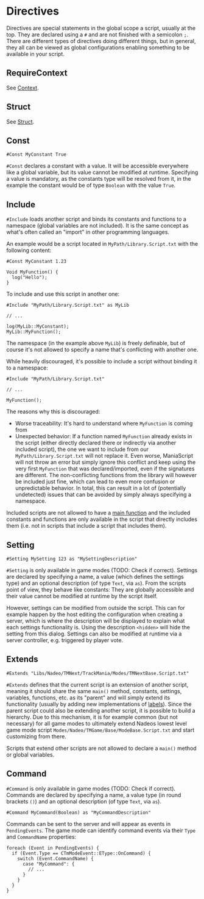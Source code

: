 # Directives
Directives are special statements in the global scope a script, usually at the top. They are declared using a `#` and are not finished with a semicolon `;`. There are different types of directives doing different things, but in general, they all can be viewed as global configurations enabling something to be available in your script.

## RequireContext

See [Context](/advanced/context.html).

## Struct

See [Struct](/basics/types.html#struct).

## Const

```ManiaScript
#Const MyConstant True
```

`#Const` declares a constant with a value. It will be accessible everywhere like a global variable, but its value cannot be modified at runtime. Specifying a value is mandatory, as the constants type will be resolved from it, in the example the constant would be of type `Boolean` with the value `True`.

## Include
`#Include` loads another script and binds its constants and functions to a namespace (global variables are not included). It is the same concept as what's often called an "import" in other programming languages.

An example would be a script located in `MyPath/Library.Script.txt` with the following content:

```ManiaScript
#Const MyConstant 1.23

Void MyFunction() {
  log("Hello");
}
```

To include and use this script in another one:

```ManiaScript
#Include "MyPath/Library.Script.txt" as MyLib

// ...

log(MyLib::MyConstant);
MyLib::MyFunction();
```

The namespace (in the example above `MyLib`) is freely definable, but of course it's not allowed to specify a name that's conflicting with another one.

While heavily discouraged, it's possible to include a script without binding it to a namespace:

```ManiaScript
#Include "MyPath/Library.Script.txt"

// ...

MyFunction();
```

The reasons why this is discouraged:
- Worse traceability: It's hard to understand where `MyFunction` is coming from
- Unexpected behavior: If a function named `MyFunction` already exists in the script (either directly declared there or indirectly via another included script), the one we want to include from our `MyPath/Library.Script.txt` will not replace it. Even worse, ManiaScript will not throw an error but simply ignore this conflict and keep using the very first `MyFunction` that was declared/imported, even if the signatures are different. The non-conflicting functions from the library will however be included just fine, which can lead to even more confusion or unpredictable behavior. In total, this can result in a lot of (potentially undetected) issues that can be avoided by simply always specifying a namespace.

Included scripts are not allowed to have a [main function](/basics/functions.html#main) and the included constants and functions are only available in the script that directly includes them (i.e. not in scripts that include a script that includes them).

## Setting

```ManiaScript
#Setting MySetting 123 as "MySettingDescription"
```

`#Setting` is only available in game modes (TODO: Check if correct). Settings are declared by specifying a name, a value (which defines the settings type) and an optional description (of type `Text`, via `as`). From the scripts point of view, they behave like constants: They are globally accessible and their value cannot be modified at runtime by the script itself.

However, settings can be modified from outside the script. This can for example happen by the host editing the configuration when creating a server, which is where the description will be displayed to explain what each settings functionality is. Using the description `<hidden>` will hide the setting from this dialog. Settings can also be modified at runtime via a server controller, e.g. triggered by player vote.

## Extends

```ManiaScript
#Extends "Libs/Nadeo/TMNext/TrackMania/Modes/TMNextBase.Script.txt"
```

`#Extends` defines that the current script is an extension of another script, meaning it should share the same `main()` method, constants, settings, variables, functions, etc. as its "parent" and will simply extend its functionality (usually by adding new implementations of [labels](/advanced/labels.html)). Since the parent script could also be extending another script, it is possible to build a hierarchy. Due to this mechanism, it is for example common (but not necessary) for all game modes to ultimately extend Nadeos lowest level game mode script `Modes/Nadeo/TMGame/Base/ModeBase.Script.txt` and start customizing from there.

Scripts that extend other scripts are not allowed to declare a `main()` method or global variables.

## Command
`#Command` is only available in game modes (TODO: Check if correct). Commands are declared by specifying a name, a value type (in round brackets `()`) and an optional description (of type `Text`, via `as`).

```ManiaScript
#Command MyCommand(Boolean) as "MyCommandDescription"
```

Commands can be sent to the server and will appear as events in `PendingEvents`. The game mode can identify command events via their `Type` and `CommandName` properties:

```ManiaScript
foreach (Event in PendingEvents) {
  if (Event.Type == CTmModeEvent::EType::OnCommand) {
    switch (Event.CommandName) {
      case "MyCommand": {
        // ...
      }
    }
  }
}
```
